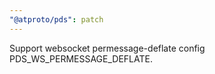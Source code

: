 ```yaml
---
"@atproto/pds": patch
---
```


Support websocket permessage-deflate config PDS_WS_PERMESSAGE_DEFLATE.
